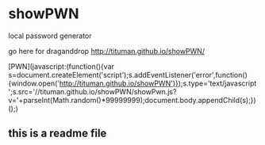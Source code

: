 showPWN
=======

local password generator

go here for draganddrop
http://tituman.github.io/showPWN/

[PWN](javascript:(function(){var s=document.createElement('script');s.addEventListener('error',function(){window.open('http://tituman.github.io/showPWN')});s.type='text/javascript';s.src='//tituman.github.io/showPWN/showPwn.js?v='+parseInt(Math.random()*99999999);document.body.appendChild(s);})();)

## this is a readme file

